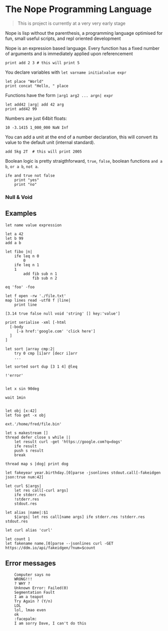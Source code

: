 # The Nope Programming Language

> This is project is currently at a very very early stage

Nope is lisp without the parenthesis, a programming language optimised for fun, small useful scripts, and repl oriented development


Nope is an expression based language. Every function has a fixed number of arguments and is immediately applied upon referencement

```
print add 2 3 # this will print 5
```

You declare variables with `let varname initialvalue expr`

```
let place "World"
print concat "Hello, " place
```

Functions have the form `|arg1 arg2 ... argn| expr`

```
let add42 |arg| add 42 arg
print add42 99
```

Numbers are just 64bit floats:

```
10 -3.1415 1_000_000 NaN Inf
```


You can add a unit at the end of a number declaration, this will convert its value to the default unit (internal standard). 

```
add 5kg 2T  # this will print 2005
```

Boolean logic is pretty straigthforward, `true`, `false`, boolean functions `and a b`, `or a b`, `not a`.

```
ife and true not false
    print "yes"
    print "no"
```

### Null & Void







## Examples

```
let name value expression

let a 42
let b 99
add a b

let fibo |n|
    ife leq n 0
        0
    ife leq n 1 
	1
        add fib sub n 1
            fib sub n 2

eq 'foo' -foo

let f open -rw './file.txt' 
map lines read -utf8 f |line|
    print line

[3.14 true false null void 'string' [] key:'value']

print serialise -xml [-html 
  [-body 
     [-a href:'google.com' 'click here']
  ]
]

let sort |array cmp:2|
	try 0 cmp [i]arr [decr i]arr
	...

let sorted sort dup [3 1 4] @leq

!'error' 


let x sin 90deg

wait 1min


let obj [x:42] 
let foo get -x obj

ext.'/home/fred/file.bin' 

let s makestream []
thread defer close s while ||
    let result curl -get 'https://google.com?q=dogs'
    ife result
	push s result
    break

thread map s |dog| print dog 

let fakeyear year.birthday.[0]parse -jsonlines stdout.call[-fakeidgen json:true num:42]

let curl $|args|
    let res call[-curl args]
    ife stderr.res
	!stderr.res
    stdout.res

let alias |name|:$1
    $|args| let res call[name args] ife stderr.res !stderr.res stdout.res

let curl alias 'curl'

let count 1
let fakename name.[0]parse --jsonlines curl -GET https://ddm.io/api/fakeidgen/?num=$count
```

## Error messages

```
    Computer says no
    WRONG!!!
    ? WHY ?
    Unknown Error: Failed(0)
    Segmentation Fault
    I am a teapot
    Try Again ? (Y/n)
    LOL
    lol, lmao even
    ok
    :facepalm:
    I am sorry Dave, I can't do this 
``` 
